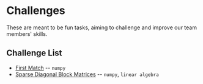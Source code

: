 # Challenges

These are meant to be fun tasks, aiming to challenge and improve our team members' skills.

## Challenge List

- [First Match](./challenge_docs/firstmatch.md) -- `numpy`
- [Sparse Diagonal Block Matrices](./challenge_docs/sparsediag.md) -- `numpy`, `linear algebra`